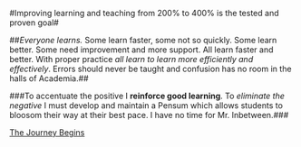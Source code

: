 
#Improving learning and teaching from 200% to 400% is the tested and proven goal#

##*Everyone learns.* Some learn faster, some not so quickly. Some learn better. Some need improvement and more support. All learn faster and better. With proper practice *all learn to learn more efficiently and effectively*. Errors should never be taught and confusion has no room in the halls of Academia.##

###To accentuate the positive I **reinforce good learning**. To *eliminate the negative* I must develop and maintain a Pensum which allows students to bloosom their way at their best pace. I have no time for Mr. Inbetween.###


[The Journey Begins](https://drjmaranda.github.io/Advanced-Learning-System/)
